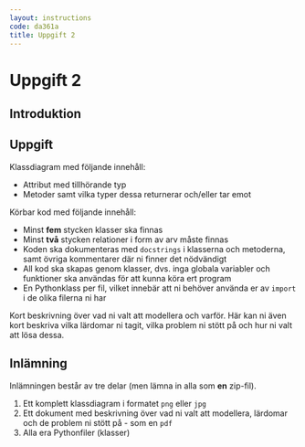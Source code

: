 ```yaml
---
layout: instructions
code: da361a
title: Uppgift 2
---
```


# Uppgift 2

## Introduktion

## Uppgift

Klassdiagram med följande innehåll:

* Attribut med tillhörande typ
* Metoder samt vilka typer dessa returnerar och/eller tar emot

Körbar kod med följande innehåll:

* Minst **fem** stycken klasser ska finnas
* Minst **två** stycken relationer i form av arv måste finnas
* Koden ska dokumenteras med `docstrings` i klasserna och metoderna, samt övriga kommentarer där ni finner det nödvändigt
* All kod ska skapas genom klasser, dvs. inga globala variabler och funktioner ska användas för att kunna köra ert program
* En Pythonklass per fil, vilket innebär att ni behöver använda er av `import` i de olika filerna ni har

Kort beskrivning över vad ni valt att modellera och varför. Här kan ni även kort beskriva vilka lärdomar ni tagit, vilka problem ni stött på och hur ni valt att lösa dessa.


## Inlämning

Inlämningen består av tre delar (men lämna in alla som **en** zip-fil).

1. Ett komplett klassdiagram i formatet `png` eller `jpg`
2. Ett dokument med beskrivning över vad ni valt att modellera, lärdomar och de problem ni stött på - som en `pdf`
3. Alla era Pythonfiler (klasser)

